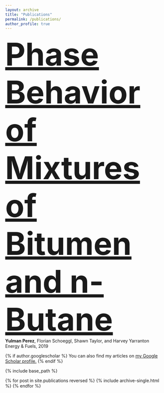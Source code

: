 ```yaml
---
layout: archive
title: "Publications"
permalink: /publications/
author_profile: true
---
```


<b><a style="font-size:100px;" href="https://pubs.acs.org/doi/10.1021/acs.energyfuels.9b02113">Phase Behavior of Mixtures of Bitumen and n-Butane</a></b> <br>
<b>Yulman Perez</b>, Florian Schoeggl, Shawn Taylor, and Harvey Yarranton <br>
Energy & Fuels, 2019 <br>



{% if author.googlescholar %}
  You can also find my articles on <u><a href="{{author.googlescholar}}">my Google Scholar profile</a>.</u>
{% endif %}

{% include base_path %}

{% for post in site.publications reversed %}
  {% include archive-single.html %}
{% endfor %}
